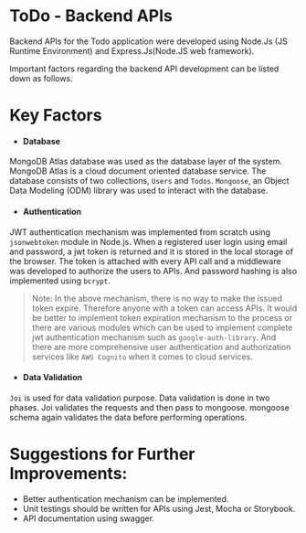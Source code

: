 # ToDo - Backend APIs 
Backend APIs for the Todo application were developed using Node.Js (JS Runtime Environment) and Express.Js(Node.JS web framework). 

Important factors regarding the backend API development can be listed down as follows.

# Key Factors

- #### Database 
MongoDB Atlas database was used as the database layer of the system. MongoDB Atlas is a cloud document oriented database service. The database consists of two collections, `Users` and `Todos`. `Mongoose`, an Object Data Modeling (ODM) library was used to interact with the database.

- #### Authentication
JWT authentication mechanism was implemented from scratch using `jsonwebtoken` module in Node.js. When a registered user login using email and password, a jwt token is returned and it is stored in the local storage of the browser. The token is attached with every API call and a middleware was developed to authorize the users to APIs. And password hashing is also implemented using `bcrypt`.

> Note: In the above mechanism, there is no way to make the issued token expire. Therefore anyone with a token can access APIs.  It would be better to implement token expiration mechanism to the process or there are various modules which can be used to implement complete jwt authentication mechanism such as `google-auth-library`. And there are more comprehensive user authentication and authorization services like `AWS Cognito` when it comes to cloud services.

- #### Data Validation
`Joi` is used for data validation purpose. Data validation is done in two phases. Joi validates the requests and then pass to mongoose. mongoose schema again validates the data before performing operations.

# Suggestions for Further Improvements:

- Better authentication mechanism can be implemented.
- Unit testings should be written for APIs using Jest, Mocha or Storybook. 
- API documentation using swagger. 


